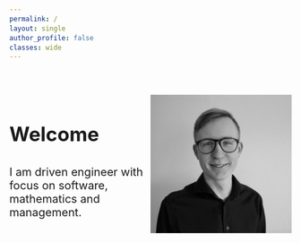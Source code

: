 ```yaml
---
permalink: /
layout: single
author_profile: false
classes: wide
---
```

<div style="display: flex; margin-top:60px;">

  <div style="flex: 1;font-size: 30px;">
    <h3>Welcome</h3>
    <p style="font-size: 20px;">I am driven engineer with focus on software, mathematics and management.</p> 
  </div>
  <div style="flex: 1;">    
    <img src="assets/images/profile_pic.jpeg" style="width:100%">
  </div>
</div>

